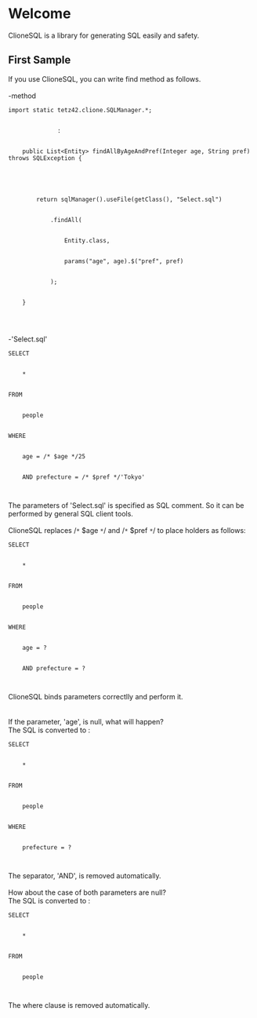 # Welcome #
ClioneSQL is a library for generating SQL easily and safety.<br>

<h2>First Sample</h2>
If you use ClioneSQL, you can write find method as follows.<br>
<br>
-method<br>
<pre><code>import static tetz42.clione.SQLManager.*;<br>
              :<br>
	public List&lt;Entity&gt; findAllByAgeAndPref(Integer age, String pref) throws SQLException {<br>
<br>
		return sqlManager().useFile(getClass(), "Select.sql")<br>
			.findAll(<br>
			    Entity.class, <br>
			    params("age", age).$("pref", pref)<br>
			);<br>
	}<br>
</code></pre>
<br>
-'Select.sql'<br>
<pre><code>SELECT<br>
    *<br>
FROM<br>
    people<br>
WHERE<br>
    age = /* $age */25<br>
    AND prefecture = /* $pref */'Tokyo'<br>
</code></pre>
The parameters of 'Select.sql' is specified as SQL comment. So it can be performed by general SQL client tools.<br>
<br>
ClioneSQL replaces /<code>*</code> $age <code>*</code>/ and /<code>*</code> $pref <code>*</code>/ to place holders as follows:<br>
<pre><code>SELECT<br>
    *<br>
FROM<br>
    people<br>
WHERE<br>
    age = ?<br>
    AND prefecture = ?<br>
</code></pre>
ClioneSQL binds parameters correctlly and perform it.<br>
<br>
<br>
If the parameter, 'age', is null, what will happen?<br>
The SQL is converted to :<br>
<pre><code>SELECT<br>
    *<br>
FROM<br>
    people<br>
WHERE<br>
    prefecture = ?<br>
</code></pre>
The separator, 'AND', is removed automatically.<br>
<br>
How about the case of both parameters are null?<br>
The SQL is converted to :<br>
<pre><code>SELECT<br>
    *<br>
FROM<br>
    people<br>
</code></pre>
The where clause is removed automatically.<br>